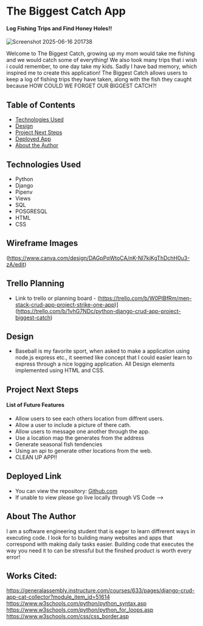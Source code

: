 # The Biggest Catch App

#### Log Fishing Trips and Find Honey Holes!! 
![Screenshot 2025-06-16 201738](https://github.com/user-attachments/assets/1534ad35-7366-45d9-9ff0-2a77df8a5848)



 Welcome to The Biggest Catch, growing up my mom would take me fishing and we would catch some of everything!
 We also took many trips that i wish i could remember, to one day take my kids.
 Sadly I have bad memory, which inspired me to create this application!
 The Biggest Catch allows users to keep a log of fishing trips they have taken, along with the fish they caught because HOW COULD WE FORGET OUR BIGGEST CATCH?!
 
## Table of Contents
* [Technologies Used](#technologiesused)
* [Design](#design)
* [Project Next Steps](#nextsteps)
* [Deployed App](#deployment)
* [About the Author](#author)

## <a name="technologiesused"></a>Technologies Used
* Python
* Django
* Pipenv
* Views
* SQL
* POSGRESQL
* HTML
* CSS


## Wireframe Images
(https://www.canva.com/design/DAGpPqWtoCA/nK-NI7kjKgThDchH0u3-zA/edit)

## Trello Planning
* Link to trello or planning board - (https://trello.com/b/W0PIBfRm/men-stack-crud-app-project-strike-one-app)](https://trello.com/b/1vhG7NDc/python-django-crud-app-project-biggest-catch)

## <a name="design"></a>Design
* Baseball is my favorite sport, when asked to make a application using node.js express etc., it seemed like concept that I could easier learn to express through a nice logging application. All Design elements implemented using HTML and CSS. 


## <a name="nextsteps"></a>Project Next Steps
#### List of Future Features
* Allow users to see each others location from diffrent users.
* Allow a user to include a picture of there cath.
* Allow users to message one another through the app.
* Use a location map the generates from the address
* Generate seasonal fish tendencies
* Using an api to generate other locations from the web.
* CLEAN UP APP!!



## <a name="deployment"></a>Deployed Link


* You can view the repository:
[Github.com](https://github.com/ochouno2364/biggestcatchapp/tree/main)
* If unable to view please go live locally through VS Code -->

## <a name="author"></a>About The Author
I am a software engineering student that is eager to learn diffrerent ways in executing code. I look for to building many websites and apps that correspond with making daily tasks easier. Building code that executes the way you need it to can be stressful but the finshed product is worth every error!
    
## Works Cited:
https://generalassembly.instructure.com/courses/633/pages/django-crud-app-cat-collector?module_item_id=51614
https://www.w3schools.com/python/python_syntax.asp
https://www.w3schools.com/python/python_for_loops.asp
https://www.w3schools.com/css/css_border.asp
